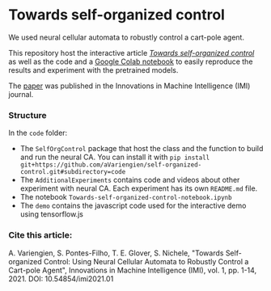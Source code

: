 # Towards self-organized control
We used neural cellular automata to robustly control a 
cart-pole agent.

This repository host the interactive article [*Towards self-organized control*](https://avariengien.github.io/self-organized-control/)
as well as the code and a [Google Colab notebook](https://colab.research.google.com/github/aVariengien/self-organized-control/blob/main/code/Towards-self-organized-control-notebook.ipynb) 
to easily  reproduce the results and experiment
with the pretrained models.

The [paper](https://www.crosslabs.org/articles/imi-2021-01) was published in the Innovations in Machine Intelligence (IMI) journal.


### Structure

In the `code` folder:
 * The `SelfOrgControl` package that host the class and the function to build and run the neural CA. You can install it with `pip install git+https://github.com/aVariengien/self-organized-control.git#subdirectory=code`
 * The `AdditionalExperiments` contains code and videos about other experiment with neural CA. Each experiment has its own `README.md` file.
 * The notebook `Towards-self-organized-control-notebook.ipynb`
 * The `demo` contains the javascript code used for the interactive demo using tensorflow.js
 
### Cite this article:

A. Variengien, S. Pontes-Filho, T. E. Glover, S. Nichele, "Towards Self-organized Control: Using Neural Cellular Automata to Robustly Control a Cart-pole Agent", Innovations in Machine Intelligence (IMI), vol. 1, pp. 1-14, 2021. DOI: 10.54854/imi2021.01
